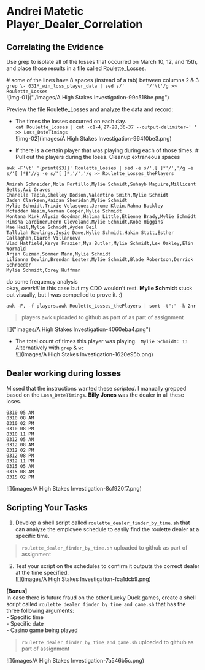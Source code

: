 # Andrei Matetic Player_Dealer_Correlation

## Correlating the Evidence  

Use grep to isolate all of the losses that occurred on March 10, 12, and 15th, and place those results in a file called Roulette_Losses.

\# some of the lines have 8 spaces (instead of a tab) between columns 2 & 3   
`grep \- 031*_win_loss_player_data | sed s/'        '/'\t'/g >> Roulette_Losses`  
![img-01]("./images/A High Stakes Investigation-99c518be.png")

Preview the file Roulette_Losses and analyze the data and record:

- The times the losses occurred on each day.<br/>
`cat Roulette_Losses | cut -c1-4,27-28,36-37 --output-delimiter=' '  >> Loss_DateTimings `  
![img-02](images/A High Stakes Investigation-964f0be3.png)

- If there is a certain player that was playing during each of those times.
\# Pull out the players during the loses. Cleanup extraneous spaces

`awk -F'\t' '{print($3)}' Roulette_Losses | sed -e s/',[ ]*'/','/g -e s/'[ ]*$'//g -e s/'[ ]*,'/','/g >> Roulette_Losses_thePlayers`
```
Amirah Schneider,Nola Portillo,Mylie Schmidt,Suhayb Maguire,Millicent Betts,Avi Graves
Chanelle Tapia,Shelley Dodson,Valentino Smith,Mylie Schmidt
Jaden Clarkson,Kaidan Sheridan,Mylie Schmidt
Mylie Schmidt,Trixie Velasquez,Jerome Klein,Rahma Buckley
Mcfadden Wasim,Norman Cooper,Mylie Schmidt
Montana Kirk,Alysia Goodman,Halima Little,Etienne Brady,Mylie Schmidt
Rimsha Gardiner,Fern Cleveland,Mylie Schmidt,Kobe Higgins
Mae Hail,Mylie Schmidt,Ayden Beil
Tallulah Rawlings,Josie Dawe,Mylie Schmidt,Hakim Stott,Esther Callaghan,Ciaron Villanueva
Vlad Hatfield,Kerys Frazier,Mya Butler,Mylie Schmidt,Lex Oakley,Elin Wormald
Arjan Guzman,Sommer Mann,Mylie Schmidt
Lilianna Devlin,Brendan Lester,Mylie Schmidt,Blade Robertson,Derrick Schroeder
Mylie Schmidt,Corey Huffman
```
do some frequency analysis</br>
okay, *overkill* in this case but my CDO wouldn't rest. **Mylie Schmidt** stuck out visually, but I was compelled to prove it. :)

`awk -F, -f players.awk Roulette_Losses_thePlayers | sort -t":" -k 2nr`  
> players.awk uploaded to github as part of as part of assignment

![]("images/A High Stakes Investigation-4060eba4.png")

- The total count of times this player was playing.
` Mylie Schmidt: 13`
Alternatively with `grep` & `wc`  
![](images/A High Stakes Investigation-1620e95b.png)

## Dealer working during losses  
Missed that the instructions wanted these *scripted*. I manually grepped based on the `Loss_DateTimings`.  **Billy Jones** was the dealer in all these loses.
```
0310 05 AM
0310 08 AM
0310 02 PM
0310 08 PM
0310 11 PM
0312 05 AM
0312 08 AM
0312 02 PM
0312 08 PM
0312 11 PM
0315 05 AM
0315 08 AM
0315 02 PM
```
![](images/A High Stakes Investigation-8cf920f7.png)  

## Scripting Your Tasks
 1. Develop a shell script called `roulette_dealer_finder_by_time.sh` that can analyze the employee schedule to easily find the roulette dealer at a specific time.   
>  `roulette_dealer_finder_by_time.sh` uploaded to github as part of assignment  

 2. Test your script on the schedules to confirm it outputs the correct dealer at the time specified.  
![](images/A High Stakes Investigation-fca1dcb9.png)

 **[Bonus]**  
 In case there is future fraud on the other Lucky Duck games, create a shell script called `roulette_dealer_finder_by_time_and_game.sh` that has the three following arguments:  
    - Specific time  
    - Specific date  
    - Casino game being played   
> `roulette_dealer_finder_by_time_and_game.sh` uploaded to github as part of assignment  

![](images/A High Stakes Investigation-7a546b5c.png)
